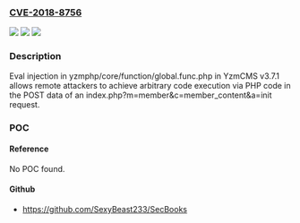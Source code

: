 ### [CVE-2018-8756](https://cve.mitre.org/cgi-bin/cvename.cgi?name=CVE-2018-8756)
![](https://img.shields.io/static/v1?label=Product&message=n%2Fa&color=blue)
![](https://img.shields.io/static/v1?label=Version&message=n%2Fa&color=blue)
![](https://img.shields.io/static/v1?label=Vulnerability&message=n%2Fa&color=brighgreen)

### Description

Eval injection in yzmphp/core/function/global.func.php in YzmCMS v3.7.1 allows remote attackers to achieve arbitrary code execution via PHP code in the POST data of an index.php?m=member&c=member_content&a=init request.

### POC

#### Reference
No POC found.

#### Github
- https://github.com/SexyBeast233/SecBooks


